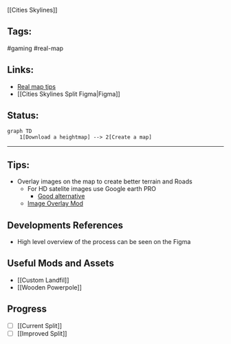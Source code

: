 [[Cities Skylines]]

## Tags:
#gaming #real-map

## Links:
- [Real map tips](https://www.youtube.com/watch?v=cWJ7waoqWKo)
- [[Cities Skylines Split Figma|Figma]]

## Status:
```mermaid
graph TD
	1[Download a heightmap] --> 2[Create a map]
```
---

## Tips:
- Overlay images on the map to create better terrain and Roads
	- For HD satelite images use Google earth PRO
		- [Good alternative](http://www.chengfolio.com/google_map_customizer)
	- [Image Overlay Mod](https://steamcommunity.com/sharedfiles/filedetails/?id=814102166)

## Developments References
- High level overview of the process can be seen on the Figma

## Useful Mods and Assets
- [[Custom Landfil]]
- [[Wooden Powerpole]]

## Progress
- [ ] [[Current Split]]
- [ ] [[Improved Split]]
